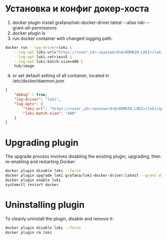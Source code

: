 # Установка и конфиг докер-хоста

1. docker plugin install grafana/loki-docker-driver:latest --alias loki --grant-all-permissions
2. docker plugin ls
3. run docker container with changed logging path:

```bash
docker run --log-driver=loki \
    --log-opt loki-url="https://<user_id>:<password>@<DOMAIN_LOKI>/loki/api/v1/push" \
    --log-opt loki-retries=5 \
    --log-opt loki-batch-size=400 \
    hub/image
```

4. or set default setting of all container, located in /etc/docker/daemon.json

```json
{
    "debug" : true,
    "log-driver": "loki",
    "log-opts": {
        "loki-url": "https://<user_id>:<password>@<DOMAIN_LOKI>/loki/api/v1/push",
        "loki-batch-size": "400"
    }
}
```

# Upgrading plugin

The upgrade process involves disabling the existing plugin, upgrading, then re-enabling and restarting Docker:

```bash
docker plugin disable loki --force
docker plugin upgrade loki grafana/loki-docker-driver:latest --grant-all-permissions
docker plugin enable loki
systemctl restart docker
```

# Uninstalling plugin

To cleanly uninstall the plugin, disable and remove it:

```bash
docker plugin disable loki --force
docker plugin rm loki
```
